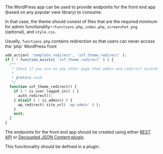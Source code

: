 The WordPress app can be used to provide endpoints for the front end app (based on any popular view library) to consume.

In that case, the theme should consist of files that are the required minimum for admin functionality—`functions.php`, `index.php`, `screenshot.png` (optional), and `style.css`.

Usually, `functions.php` contains redirection so that users can never access the 'php' WordPress front

```php
add_action( 'template_redirect', 'inf_theme_redirect' );
if ( ! function_exists( 'inf_theme_redirect' ) ) {
  /**
   * Check if you are on any other page then admin and redirect accordingly.
   *
   * @return void
   */
  function inf_theme_redirect() {
    if ( ! is_user_logged_in() ) {
      auth_redirect();
    } elseif ( ! is_admin() ) {
      wp_redirect( site_url( 'wp-admin' ) );
    }
    exit;
  }
}
```

The endpoints for the front end app should be created using either [REST API](https://developer.wordpress.org/rest-api/) or [Decoupled JSON Content plugin](https://github.com/infinum/decoupled-json-content).

This functionality should be defined in a plugin.
